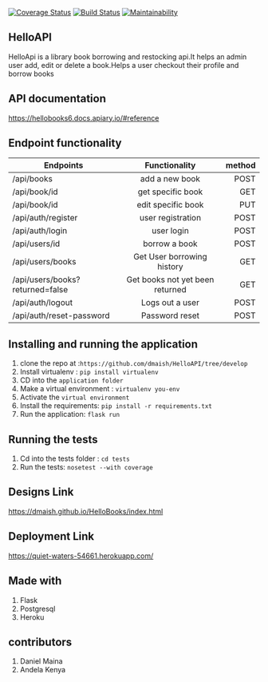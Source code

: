 [![Coverage Status](https://coveralls.io/repos/github/dmaish/HelloAPI/badge.svg?branch=tests)](https://coveralls.io/github/dmaish/HelloAPI?branch=tests)
[![Build Status](https://travis-ci.org/dmaish/HelloAPI.svg?branch=tests)](https://travis-ci.org/dmaish/HelloAPI)
[![Maintainability](https://api.codeclimate.com/v1/badges/3e91688355b14079fbc5/maintainability)](https://codeclimate.com/github/dmaish/HelloAPI/maintainability)

## HelloAPI
HelloApi is a library book borrowing and restocking api.It helps an admin user add, edit or delete a book.Helps a user checkout their profile and borrow books

## API documentation
https://hellobooks6.docs.apiary.io/#reference

## Endpoint functionality

| Endpoints                        | Functionality                    | method |
| -------------                    |:-------------:                   | -----: |
| /api/books                       | add a new book                   | POST   |
| /api/book/id                     | get specific book                | GET    |
| /api/book/id                     | edit specific book               | PUT    |
| /api/auth/register               | user registration                | POST   |
| /api/auth/login                  | user login                       | POST   |
| /api/users/id                    | borrow a book                    | POST   |
|/api/users/books                  |Get User borrowing history        |GET
|/api/users/books?returned=false   |Get books not yet been returned   |GET 
|/api/auth/logout                  |Logs out a user                   |POST
|/api/auth/reset-password          |Password reset                    |POST


## Installing and running the application
1. clone the repo at :``https://github.com/dmaish/HelloAPI/tree/develop``
2. Install virtualenv : `pip install virtualenv`
3. CD into the `application folder`
3. Make a virtual environment : `virtualenv you-env`
4. Activate the `virtual environment`
5. Install the requirements: `pip install -r requirements.txt`
6. Run the application: `flask run`

## Running the tests
1. Cd into the tests folder : `cd tests`
2. Run the tests: `nosetest --with coverage`

## Designs Link
https://dmaish.github.io/HelloBooks/index.html

## Deployment Link
https://quiet-waters-54661.herokuapp.com/

## Made with
1. Flask
2. Postgresql
3. Heroku

## contributors
1. Daniel Maina
2. Andela Kenya
